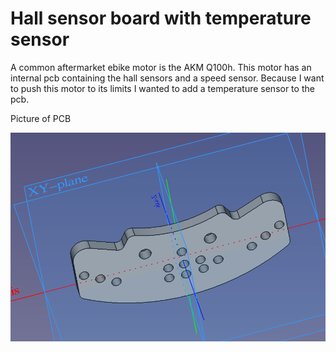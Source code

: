 # Hall sensor board with temperature sensor

A common aftermarket ebike motor is the AKM Q100h. This motor has an internal pcb containing the hall sensors and a speed sensor.
Because I want to push this motor to its limits I wanted to add a temperature sensor to the pcb.

Picture of PCB

![hall sensor board](/images/hall_sensor_board.png)

